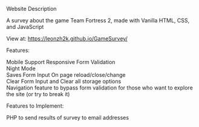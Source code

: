 Website Description

A survey about the game Team Fortress 2, made with Vanilla HTML, CSS, and JavaScript

View at: https://leonzh2k.github.io/GameSurvey/

Features:


Mobile Support
Responsive
Form Validation <br />
Night Mode <br />
Saves Form Input On page reload/close/change <br />
Clear Form Input and Clear all storage options <br />
Navigation feature to bypass form validation for those who want to explore the site (or try to break it)


Features to Implement:

PHP to send results of survey to email addresses
 
